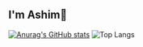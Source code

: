## I'm Ashim👋

[![Anurag's GitHub stats](https://github-readme-stats.vercel.app/api?username=ashimsarkar1512&show_icons=true)](https://github.com/ashimsarkar1512/github-readme-stats&show_icons=true)
![Top Langs](https://github-readme-stats.vercel.app/api/top-langs/?username=ashimsarkar1512&layout=compact)
